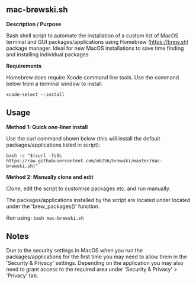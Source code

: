 ## mac-brewski.sh

**Description / Purpose**

Bash shell script to automate the installation of a custom list of MacOS terminal and GUI packages/applications using Homebrew (https://brew.sh) package manager. Ideal for new MacOS installations to save time finding and installing individual packages.

**Requirements**

Homebrew does require Xcode command line tools. Use the command below from a terminal window to install.

`xcode-select --install`

## Usage

**Method 1: Quick one-liner install**

Use the curl command shown below (this will install the default packages/applications listed in script):

`bash -c "$(curl -fsSL https://raw.githubusercontent.com/mb256/brewski/master/mac-brewski.sh)"`

**Method 2: Manually clone and edit**

Clone, edit the script to customise packages etc. and run manually.

The packages/applications installed by the script are located under located under the 'brew_packages()' function.

Run using: `bash mac-brewski.sh`

## Notes

Due to the security settings in MacOS when you run the packages/applications for the first time you may need to allow them in the 'Security & Privacy' settings. Depending on the application you may also need to grant access to the required area under 'Security & Privacy' > 'Privacy' tab.
